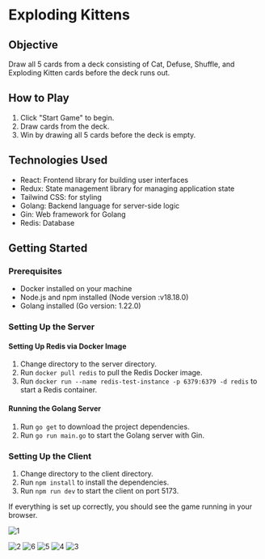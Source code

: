 # Exploding Kittens

## Objective
Draw all 5 cards from a deck consisting of Cat, Defuse, Shuffle, and Exploding Kitten cards before the deck runs out.

## How to Play
1. Click "Start Game" to begin.
2. Draw cards from the deck.
3. Win by drawing all 5 cards before the deck is empty.

## Technologies Used
- React: Frontend library for building user interfaces
- Redux: State management library for managing application state
- Tailwind CSS: for styling
- Golang: Backend language for server-side logic
- Gin: Web framework for Golang
- Redis: Database

## Getting Started

### Prerequisites
- Docker installed on your machine
- Node.js and npm installed (Node version :v18.18.0)
- Golang installed (Go version: 1.22.0)

### Setting Up the Server

#### Setting Up Redis via Docker Image
1. Change directory to the server directory.
2. Run `docker pull redis` to pull the Redis Docker image.
3. Run `docker run --name redis-test-instance -p 6379:6379 -d redis` to start a Redis container.

#### Running the Golang Server
1. Run `go get` to download the project dependencies.
2. Run `go run main.go` to start the Golang server with Gin.

### Setting Up the Client
1. Change directory to the client directory.
2. Run `npm install` to install the dependencies.
3. Run `npm run dev` to start the client on port 5173.

If everything is set up correctly, you should see the game running in your browser.


![1](https://github.com/atharva3333/exploding-kittens/assets/73531009/98f7aa63-cdc9-4d79-ac1f-02a1ac3c94a2)

![2](https://github.com/atharva3333/exploding-kittens/assets/73531009/81aac79f-6c47-4023-8a2c-3f0f6c515435)
![6](https://github.com/atharva3333/exploding-kittens/assets/73531009/ee5a73a8-9baa-49b0-aab2-376f3d3fbf07)
![5](https://github.com/atharva3333/exploding-kittens/assets/73531009/d2267a8f-f642-4748-821e-a357dd0d6554)
![4](https://github.com/atharva3333/exploding-kittens/assets/73531009/5f6fc80c-7736-4e06-b1c8-8bb3d96f040f)
![3](https://github.com/atharva3333/exploding-kittens/assets/73531009/a36a5c3a-3df1-47c4-b1ab-0ee8882c2a76)
